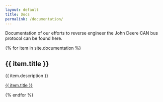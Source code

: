 ```yaml
---
layout: default
title: Docs
permalink: /documentation/
---
```


Documentation of our efforts to reverse engineer the John Deere CAN bus protocol can be found here.

{% for item in site.documentation %}
  <h2>{{ item.title }}</h2>
  <p>{{ item.description }}</p>
  <p><a href="{{ item.url }}">{{ item.title }}</a></p>
{% endfor %}
